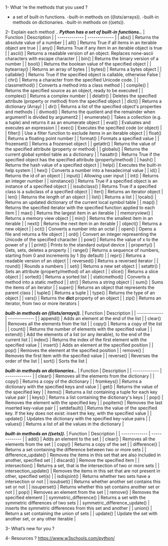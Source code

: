1- What ’re the methods that you used ?
- a set of built-in functions.
-built-in methods  on ((lists/arrays)).
-built-in methods on dictionaries.
-built-in methods on ((sets)).

2- Explain each method ..
***Python has a set of built-in functions..***
| Function  | Description |
| ------------- | ------------- |
|	abs()		|	Returns the absolute value of a number	|
|	all()		|	Returns True if all items in an iterable object are true	|
|	any()		|	Returns True if any item in an iterable object is true	|
|	ascii()		|	Returns a readable version of an object. Replaces none-ascii characters with escape character	|
|	bin()		|	Returns the binary version of a number	|
|	bool()		|	Returns the boolean value of the specified object	|
|	bytearray()		|	Returns an array of bytes	|
|	bytes()		|	Returns a bytes object	|
|	callable()		|	Returns True if the specified object is callable, otherwise False	|
|	chr()		|	Returns a character from the specified Unicode code.	|
|	classmethod()		|	Converts a method into a class method	|
|	compile()		|	Returns the specified source as an object, ready to be executed	|
|	complex()		|	Returns a complex number	|
|	delattr()		|	Deletes the specified attribute (property or method) from the specified object	|
|	dict()		|	Returns a dictionary (Array)	|
|	dir()		|	Returns a list of the specified object's properties and methods	|
|	divmod()		|	Returns the quotient and the remainder when argument1 is divided by argument2	|
|	enumerate()		|	Takes a collection (e.g. a tuple) and returns it as an enumerate object	|
|	eval()		|	Evaluates and executes an expression	|
|	exec()		|	Executes the specified code (or object)	|
|	filter()		|	Use a filter function to exclude items in an iterable object	|
|	float()		|	Returns a floating point number	|
|	format()		|	Formats a specified value	|
|	frozenset()		|	Returns a frozenset object	|
|	getattr()		|	Returns the value of the specified attribute (property or method)	|
|	globals()		|	Returns the current global symbol table as a dictionary	|
|	hasattr()		|	Returns True if the specified object has the specified attribute (property/method)	|
|	hash()		|	Returns the hash value of a specified object	|
|	help()		|	Executes the built-in help system	|
|	hex()		|	Converts a number into a hexadecimal value	|
|	id()		|	Returns the id of an object	|
|	input()		|	Allowing user input	|
|	int()		|	Returns an integer number	|
|	isinstance()		|	Returns True if a specified object is an instance of a specified object	|
|	issubclass()		|	Returns True if a specified class is a subclass of a specified object	|
|	iter()		|	Returns an iterator object	|
|	len()		|	Returns the length of an object	|
|	list()		|	Returns a list	|
|	locals()		|	Returns an updated dictionary of the current local symbol table	|
|	map()		|	Returns the specified iterator with the specified function applied to each item	|
|	max()		|	Returns the largest item in an iterable	|
|	memoryview()		|	Returns a memory view object	|
|	min()		|	Returns the smallest item in an iterable	|
|	next()		|	Returns the next item in an iterable	|
|	object()		|	Returns a new object	|
|	oct()		|	Converts a number into an octal	|
|	open()		|	Opens a file and returns a file object	|
|	ord()		|	Convert an integer representing the Unicode of the specified character	|
|	pow()		|	Returns the value of x to the power of y	|
|	print()		|	Prints to the standard output device	|
|	property()		|	Gets, sets, deletes a property	|
|	range()		|	Returns a sequence of numbers, starting from 0 and increments by 1 (by default)	|
|	repr()		|	Returns a readable version of an object	|
|	reversed()		|	Returns a reversed iterator	|
|	round()		|	Rounds a numbers	|
|	set()		|	Returns a new set object	|
|	setattr()		|	Sets an attribute (property/method) of an object	|
|	slice()		|	Returns a slice object	|
|	sorted()		|	Returns a sorted list	|
|	staticmethod()		|	Converts a method into a static method	|
|	str()		|	Returns a string object	|
|	sum()		|	Sums the items of an iterator	|
|	super()		|	Returns an object that represents the parent class	|
|	tuple()		|	Returns a tuple	|
|	type()		|	Returns the type of an object	|
|	vars()		|	Returns the __dict__ property of an object	|
|	zip()		|	Returns an iterator, from two or more iterators	|




***built-in methods  on ((lists/arrays)).***
| Function  | Description |
| ------------- | ------------- |
|	append()		|	Adds an element at the end of the list	|
|	clear()		|	Removes all the elements from the list	|
|	copy()		|	Returns a copy of the list	|
|	count()		|	Returns the number of elements with the specified value	|
|	extend()		|	Add the elements of a list (or any iterable), to the end of the current list	|
|	index()		|	Returns the index of the first element with the specified value	|
|	insert()		|	Adds an element at the specified position	|
|	pop()		|	Removes the element at the specified position	|
|	remove()		|	Removes the first item with the specified value	|
|	reverse()		|	Reverses the order of the list	|
|	sort()		|	Sorts the list	|



***built-in methods on dictionaries..***
| Function  | Description |
| ------------- | ------------- |
|	clear()		|	Removes all the elements from the dictionary	|
|	copy()		|	Returns a copy of the dictionary	|
|	fromkeys()		|	Returns a dictionary with the specified keys and value	|
|	get()		|	Returns the value of the specified key	|
|	items()		|	Returns a list containing a tuple for each key value pair	|
|	keys()		|	Returns a list containing the dictionary's keys	|
|	pop()		|	Removes the element with the specified key	|
|	popitem()		|	Removes the last inserted key-value pair	|
|	setdefault()		|	Returns the value of the specified key. If the key does not exist: insert the key, with the specified value	|
|	update()		|	Updates the dictionary with the specified key-value pairs	|
|	values()		|	Returns a list of all the values in the dictionary	|



***built-in methods on ((sets)).***
| Function  | Description |
| ------------- | ------------- |
|	add()	|	Adds an element to the set	|
|	clear()	|	Removes all the elements from the set	|
|	copy()	|	Returns a copy of the set	|
|	difference()	|	Returns a set containing the difference between two or more sets	|
|	difference_update()	|	Removes the items in this set that are also included in another, specified set	|
|	discard()	|	Remove the specified item	|
|	intersection()	|	Returns a set, that is the intersection of two or more sets	|
|	intersection_update()	|	Removes the items in this set that are not present in other, specified set(s)	|
|	isdisjoint()	|	Returns whether two sets have a intersection or not	|
|	issubset()	|	Returns whether another set contains this set or not	|
|	issuperset()	|	Returns whether this set contains another set or not	|
|	pop()	|	Removes an element from the set	|
|	remove()	|	Removes the specified element	|
|	symmetric_difference()	|	Returns a set with the symmetric differences of two sets	|
|	symmetric_difference_update()	|	inserts the symmetric differences from this set and another	|
|	union()	|	Return a set containing the union of sets	|
|	update()	|	Update the set with another set, or any other iterable	|




3- What’s new for you ?



4- Resources ? 
https://www.w3schools.com/python/
